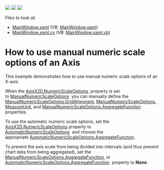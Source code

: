<!-- default badges list -->
![](https://img.shields.io/endpoint?url=https://codecentral.devexpress.com/api/v1/VersionRange/128570275/14.1.3%2B)
[![](https://img.shields.io/badge/Open_in_DevExpress_Support_Center-FF7200?style=flat-square&logo=DevExpress&logoColor=white)](https://supportcenter.devexpress.com/ticket/details/T112243)
[![](https://img.shields.io/badge/📖_How_to_use_DevExpress_Examples-e9f6fc?style=flat-square)](https://docs.devexpress.com/GeneralInformation/403183)
<!-- default badges end -->
<!-- default file list -->
*Files to look at*:

* [MainWindow.xaml](./CS/AggregationNumericData/MainWindow.xaml) (VB: [MainWindow.xaml](./VB/AggregationNumericData/MainWindow.xaml))
* [MainWindow.xaml.cs](./CS/AggregationNumericData/MainWindow.xaml.cs) (VB: [MainWindow.xaml.vb](./VB/AggregationNumericData/MainWindow.xaml.vb))
<!-- default file list end -->
# How to use manual numeric scale options of an Axis


<p>This example demonstrates how to use manual numeric scale options of an X-axis.</p>
<p>When the <a href="https://documentation.devexpress.com/#WPF/DevExpressXpfChartsAxisX2D_NumericScaleOptionstopic">AxisX2D.NumericScaleOptions </a> property is set to <a href="https://documentation.devexpress.com/#WPF/clsDevExpressXpfChartsManualNumericScaleOptionstopic">ManualNumericScaleOptions</a>  you can manually define the <a href="https://documentation.devexpress.com/#WPF/DevExpressXpfChartsManualNumericScaleOptions_GridAlignmenttopic">ManualNumericScaleOptions.GridAlignment</a>,<strong> </strong><a href="https://documentation.devexpress.com/#WPF/DevExpressXpfChartsManualNumericScaleOptions_MeasureUnittopic">ManualNumericScaleOptions.MeasureUnit</a>, and <a href="https://documentation.devexpress.com/#WPF/DevExpressXpfChartsManualNumericScaleOptions_AggregateFunctiontopic">ManualNumericScaleOptions.AggregateFunction</a>  properties.</p>
<p>To use the automatic numeric scale options, set the <a href="https://documentation.devexpress.com/#WPF/DevExpressXpfChartsAxisX2D_NumericScaleOptionstopic">AxisX2D.NumericScaleOptions</a> property to <a href="https://documentation.devexpress.com/#WPF/clsDevExpressXpfChartsAutomaticNumericScaleOptionstopic">AutomaticNumericScaleOptions</a>  and choose the appropriate <a href="https://documentation.devexpress.com/#WPF/DevExpressXpfChartsAutomaticNumericScaleOptions_AggregateFunctiontopic">AutomaticNumericScaleOptions.AggregateFunction</a><strong>.</strong></p>
<p>To prevent the axis scale from being divided into intervals (and thus prevent chart data from being aggregated), set the <a href="https://documentation.devexpress.com/#WPF/DevExpressXpfChartsManualNumericScaleOptions_AggregateFunctiontopic">ManualNumericScaleOptions.AggregateFunction </a> or <a href="https://documentation.devexpress.com/#WPF/DevExpressXpfChartsAutomaticNumericScaleOptions_AggregateFunctiontopic">AutomaticNumericScaleOptions.AggregateFunction</a>  property to <strong>None</strong>.</p>

<br/>


